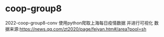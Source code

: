 # coop-group8
2022-coop-group8-conv
使用python爬取上海每日疫情数据 并进行可视化
数据来源:https://news.qq.com/zt2020/page/feiyan.htm#/area?pool=sh
